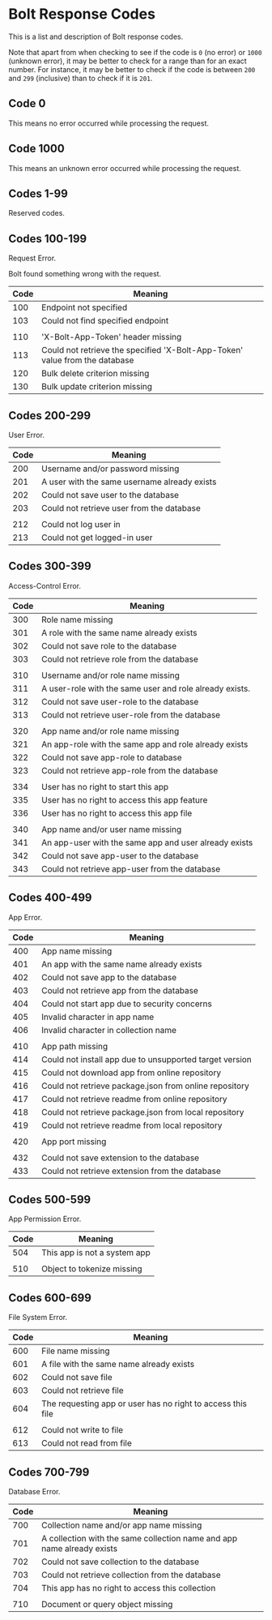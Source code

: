 # Bolt Response Codes

This is a list and description of Bolt response codes.

Note that apart from when checking to see if the code is `0` \(no error\) or `1000` \(unknown error\), it may be better to check for a range than for an exact number. For instance, it may be better to check if the code is between `200` and `299` \(inclusive\) than to check if it is `201`.

## Code 0

This means no error occurred while processing the request.

## Code 1000

This means an unknown error occurred while processing the request.

## Codes 1-99

Reserved codes.

## Codes 100-199

Request Error.

Bolt found something wrong with the request.

| **Code** | **Meaning** |
| --- | --- |
| 100 | Endpoint not specified |
| 103 | Could not find specified endpoint |
|  |  |
| 110 | 'X-Bolt-App-Token' header missing |
| 113 | Could not retrieve the specified 'X-Bolt-App-Token' value from the database |
| 120 | Bulk delete criterion missing |
| 130 | Bulk update criterion missing |

## Codes 200-299

User Error.

| **Code** | **Meaning** |
| --- | --- |
| 200 | Username and/or password missing |
| 201 | A user with the same username already exists |
| 202 | Could not save user to the database |
| 203 | Could not retrieve user from the database |
|  |  |
| 212 | Could not log user in |
| 213 | Could not get logged-in user |

## Codes 300-399

Access-Control Error.

| **Code** | **Meaning** |
| --- | --- |
| 300 | Role name missing |
| 301 | A role with the same name already exists |
| 302 | Could not save role to the database |
| 303 | Could not retrieve role from the database |
|  |  |
| 310 | Username and/or role name missing |
| 311 | A user-role with the same user and role already exists. |
| 312 | Could not save user-role to the database |
| 313 | Could not retrieve user-role from the database |
|  |  |
| 320 | App name and/or role name missing |
| 321 | An app-role with the same app and role already exists |
| 322 | Could not save app-role to database |
| 323 | Could not retrieve app-role from the database |
|  |  |
| 334 | User has no right to start this app |
| 335 | User has no right to access this app feature |
| 336 | User has no right to access this app file |
|  |  |
| 340 | App name and/or user name missing |
| 341 | An app-user with the same app and user already exists |
| 342 | Could not save app-user to the database |
| 343 | Could not retrieve app-user from the database |

## Codes 400-499

App Error.

| **Code** | **Meaning** |
| --- | --- |
| 400 | App name missing |
| 401 | An app with the same name already exists |
| 402 | Could not save app to the database |
| 403 | Could not retrieve app from the database |
| 404 | Could not start app due to security concerns |
| 405 | Invalid character in app name |
| 406 | Invalid character in collection name |
|  |  |
| 410 | App path missing |
| 414 | Could not install app due to unsupported target version |
| 415 | Could not download app from online repository |
| 416 | Could not retrieve package.json from online repository |
| 417 | Could not retrieve readme from online repository |
| 418 | Could not retrieve package.json from local repository |
| 419 | Could not retrieve readme from local repository |
|  |  |
| 420 | App port missing |
|  |  |
| 432 | Could not save extension to the database |
| 433 | Could not retrieve extension from the database |

## Codes 500-599

App Permission Error.

| **Code** | **Meaning** |
| --- | --- |
| 504 | This app is not a system app |
|  |  |
| 510 | Object to tokenize missing |

## Codes 600-699

File System Error.

| **Code** | **Meaning** |
| --- | --- |
| 600 | File name missing |
| 601 | A file with the same name already exists |
| 602 | Could not save file |
| 603 | Could not retrieve file |
| 604 | The requesting app or user has no right to access this file |
|  |  |
| 612 | Could not write to file |
| 613 | Could not read from file |

## Codes 700-799

Database Error.

| **Code** | **Meaning** |
| --- | --- |
| 700 | Collection name and/or app name missing |
| 701 | A collection with the same collection name and app name already exists |
| 702 | Could not save collection to the database |
| 703 | Could not retrieve collection from the database |
| 704 | This app has no right to access this collection |
|  |  |
| 710 | Document or query object missing |



